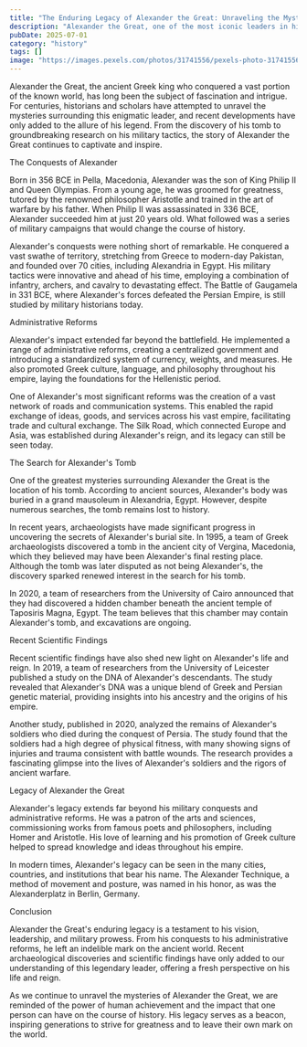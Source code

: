 ```yaml
---
title: "The Enduring Legacy of Alexander the Great: Unraveling the Mysteries of a Legendary Leader"
description: "Alexander the Great, one of the most iconic leaders in history, left an indelible mark on the ancient world. From his conquests to his administrative reforms, Alexander's impact still resonates today. Recent archaeological discoveries and scientific findings have shed new light on the life and reign of this legendary leader, offering a fresh perspective on his enduring legacy."
pubDate: 2025-07-01
category: "history"
tags: []
image: "https://images.pexels.com/photos/31741556/pexels-photo-31741556.jpeg?auto=compress&cs=tinysrgb&h=650&w=940"
---
```


Alexander the Great, the ancient Greek king who conquered a vast portion of the known world, has long been the subject of fascination and intrigue. For centuries, historians and scholars have attempted to unravel the mysteries surrounding this enigmatic leader, and recent developments have only added to the allure of his legend. From the discovery of his tomb to groundbreaking research on his military tactics, the story of Alexander the Great continues to captivate and inspire.

The Conquests of Alexander

Born in 356 BCE in Pella, Macedonia, Alexander was the son of King Philip II and Queen Olympias. From a young age, he was groomed for greatness, tutored by the renowned philosopher Aristotle and trained in the art of warfare by his father. When Philip II was assassinated in 336 BCE, Alexander succeeded him at just 20 years old. What followed was a series of military campaigns that would change the course of history.

Alexander's conquests were nothing short of remarkable. He conquered a vast swathe of territory, stretching from Greece to modern-day Pakistan, and founded over 70 cities, including Alexandria in Egypt. His military tactics were innovative and ahead of his time, employing a combination of infantry, archers, and cavalry to devastating effect. The Battle of Gaugamela in 331 BCE, where Alexander's forces defeated the Persian Empire, is still studied by military historians today.

Administrative Reforms

Alexander's impact extended far beyond the battlefield. He implemented a range of administrative reforms, creating a centralized government and introducing a standardized system of currency, weights, and measures. He also promoted Greek culture, language, and philosophy throughout his empire, laying the foundations for the Hellenistic period.

One of Alexander's most significant reforms was the creation of a vast network of roads and communication systems. This enabled the rapid exchange of ideas, goods, and services across his vast empire, facilitating trade and cultural exchange. The Silk Road, which connected Europe and Asia, was established during Alexander's reign, and its legacy can still be seen today.

The Search for Alexander's Tomb

One of the greatest mysteries surrounding Alexander the Great is the location of his tomb. According to ancient sources, Alexander's body was buried in a grand mausoleum in Alexandria, Egypt. However, despite numerous searches, the tomb remains lost to history.

In recent years, archaeologists have made significant progress in uncovering the secrets of Alexander's burial site. In 1995, a team of Greek archaeologists discovered a tomb in the ancient city of Vergina, Macedonia, which they believed may have been Alexander's final resting place. Although the tomb was later disputed as not being Alexander's, the discovery sparked renewed interest in the search for his tomb.

In 2020, a team of researchers from the University of Cairo announced that they had discovered a hidden chamber beneath the ancient temple of Taposiris Magna, Egypt. The team believes that this chamber may contain Alexander's tomb, and excavations are ongoing.

Recent Scientific Findings

Recent scientific findings have also shed new light on Alexander's life and reign. In 2019, a team of researchers from the University of Leicester published a study on the DNA of Alexander's descendants. The study revealed that Alexander's DNA was a unique blend of Greek and Persian genetic material, providing insights into his ancestry and the origins of his empire.

Another study, published in 2020, analyzed the remains of Alexander's soldiers who died during the conquest of Persia. The study found that the soldiers had a high degree of physical fitness, with many showing signs of injuries and trauma consistent with battle wounds. The research provides a fascinating glimpse into the lives of Alexander's soldiers and the rigors of ancient warfare.

Legacy of Alexander the Great

Alexander's legacy extends far beyond his military conquests and administrative reforms. He was a patron of the arts and sciences, commissioning works from famous poets and philosophers, including Homer and Aristotle. His love of learning and his promotion of Greek culture helped to spread knowledge and ideas throughout his empire.

In modern times, Alexander's legacy can be seen in the many cities, countries, and institutions that bear his name. The Alexander Technique, a method of movement and posture, was named in his honor, as was the Alexanderplatz in Berlin, Germany.

Conclusion

Alexander the Great's enduring legacy is a testament to his vision, leadership, and military prowess. From his conquests to his administrative reforms, he left an indelible mark on the ancient world. Recent archaeological discoveries and scientific findings have only added to our understanding of this legendary leader, offering a fresh perspective on his life and reign.

As we continue to unravel the mysteries of Alexander the Great, we are reminded of the power of human achievement and the impact that one person can have on the course of history. His legacy serves as a beacon, inspiring generations to strive for greatness and to leave their own mark on the world.